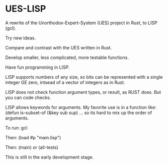 # UES-LISP

A rewrite of the Unorthodox-Expert-System (UES) project in Rust, to LISP (gcl).

Try new ideas.

Compare and contrast with the UES written in Rust.

Develop smaller, less complicated, more testable functions.

Have fun programming in LISP.

LISP supports numbers of any size, so bits can be represented with a single integer GE zero, intsead of
a vector of integers as in Rust.

LISP does not check function argument types, or result, as RUST does.  But you can code checks.

LISP allows keywords for arguments.  My favorite use is in a function like: (defun is-subset-of (&key sub sup) ...
so its hard to mix up the order of arguments.

To run: gcl

Then: (load #p "main.lisp")

Then: (main) or (all-tests)

This is still in the early development stage.
